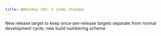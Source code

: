 ```yaml
---
title: WOHotKey r89, 4 items changed
---
```


New release target to keep once-per-release targets separate from normal development cycle; new build numbering scheme
